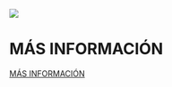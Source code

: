 ![](https://github.com/Obijuan/myslides/raw/master/2016-11-18-Maker-faire-Bilbao-FPGAs-libres/wiki/Maker-faire-Bilbao-Portada.png)

# MÁS INFORMACIÓN

[MÁS INFORMACIÓN](https://github.com/Obijuan/myslides/wiki/2016_11_18:-Maker-faire-Bilbao,-FPGAs-Libres)

